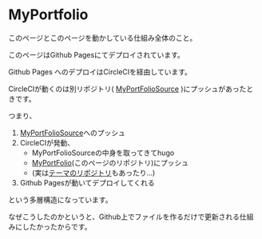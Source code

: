 # MyPortfolio

このページとこのページを動かしている仕組み全体のこと。

このページはGithub Pagesにてデプロイされています。

Github Pages へのデプロイはCircleCIを経由しています。

CircleCIが動くのは別リポジトリ( [MyPortFolioSource](https://github.com/mi-ki-ri/MyPortFolioSource) )にプッシュがあったときです。

つまり、

1. [MyPortFolioSource](https://github.com/mi-ki-ri/MyPortFolioSource)へのプッシュ
2. CircleCIが発動、
    - MyPortFolioSourceの中身を取ってきてhugo
    - [MyPortFolio](https://github.com/mi-ki-ri/MyPortFolio)(このページのリポジトリ)にプッシュ
    - (実は[テーマのリポジトリ](https://github.com/mi-ki-ri/MyPortfolioTheme)もあったり…)
3. Github Pagesが動いてデプロイしてくれる

という多層構造になっています。

なぜこうしたのかというと、Github上でファイルを作るだけで更新される仕組みにしたかったからです。